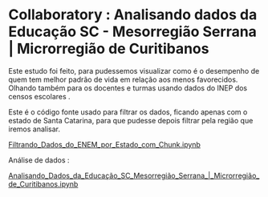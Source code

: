 # Collaboratory : Analisando dados da Educação SC - Mesorregião Serrana | Microrregião de Curitibanos

Este estudo foi feito, para pudessemos visualizar como é o desempenho de quem tem melhor padrão de vida em relação aos menos favorecidos. Olhando também para os docentes e turmas usando dados do INEP dos censos escolares . 

Este é o código fonte usado para filtrar os dados, ficando apenas com o estado de Santa Catarina, para que pudesse depois filtrar pela região que iremos analisar.

[Filtrando_Dados_do_ENEM_por_Estado_com_Chunk.ipynb](/Filtrando_Dados_do_ENEM_por_Estado_com_Chunk.ipynb)

Análise de dados : 

[Analisando_Dados_da_Educação_SC_Mesorregião_Serrana_|_Microrregião_de_Curitibanos.ipynb](/Analisando_Dados_da_Educação_Mesorregião_Serrana_|_Microrregião_de_Curitibanos.ipynb)
